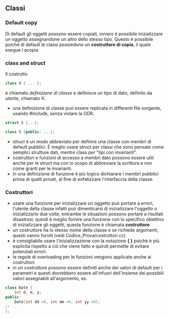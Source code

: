 ## Classi ##

### Default copy ###

Di default gli oggetti possono essere copiati, ovvero è possibile inizializzare un oggetto assegnandone un altro dello stesso tipo. Questo è possibile poichè di default le classi possiedono un **costruttore di copia**, il quale esegue l acopia

### class and struct ###

Il costrutto 
``` c++
class X { ... };
```
è chiamato *definizione di classe* e definisce un tipo di dato, definito da utente, chiamato X.

* una definizione di classe può essere replicata in differenti file sorgente, usando #include, senza violare la ODR.

``` c++
struct S {...};

class S {public: ...};
```
* *struct* è un modo abbreviato per definire una classe con membri di default pubblici. È meglio usare struct per classi che sono pensate come semplici strutture dati, mentre class per "tipi con invarianti".
* costruttori e funzioni di accesso a membri dato possono essere utili anche per le struct ma con lo scopo di abbreviare la scrittura e non come granti per le invarianti.
* in una definizione di funzione è più logico dichiarare i membri pubblici prima di quelli privati, al fine di enfatizzare l'interfaccia della classe.

### Costruttori ###
* usare una funzione per inizializzare un oggetto può portare a errori, l'utente della classe infatti può dimenticarsi di inizializzare l'oggetto o inizializzarlo due volte, entrambe le situazioni possono portare a risultati disastrosi; quindi è meglio fornire una funzione con lo specifico obiettivo di inizializzare gli oggetti, questa funzione è chiamata **costruttore**.
* un costruttore ha lo stesso nome della classe e se richiede argomenti, questi vanno forniti (vedi Codice_Prova/costruttori.cc)
* è consigliabile usare l'inizializzazione con la notazione **{  }** poichè è più esplicita rispetto a ciò che viene fatto e quindi permette di evitare potenziali errori.
* le regole di overloading per le funzioni vengono applicate anche ai costruttori.
* in un costruttore possono essere definiti anche dei valori di default per i parametri e questi dovrebbero essere all'infuori dell'insieme dei possibili valori assegnabili all'argomento, es.

``` c++
class Date {
	int d, m, y;
public:
	Date(int dd =0, int mm =0, int yy =0);
// ...
};
```

